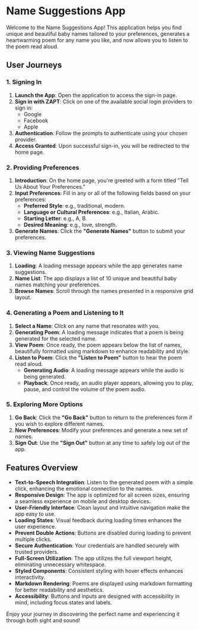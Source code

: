 # Name Suggestions App

Welcome to the Name Suggestions App! This application helps you find unique and beautiful baby names tailored to your preferences, generates a heartwarming poem for any name you like, and now allows you to listen to the poem read aloud.

## User Journeys

### 1. Signing In

1. **Launch the App**: Open the application to access the sign-in page.
2. **Sign in with ZAPT**: Click on one of the available social login providers to sign in:
   - Google
   - Facebook
   - Apple
3. **Authentication**: Follow the prompts to authenticate using your chosen provider.
4. **Access Granted**: Upon successful sign-in, you will be redirected to the home page.

### 2. Providing Preferences

1. **Introduction**: On the home page, you're greeted with a form titled "Tell Us About Your Preferences."
2. **Input Preferences**: Fill in any or all of the following fields based on your preferences:
   - **Preferred Style**: e.g., traditional, modern.
   - **Language or Cultural Preferences**: e.g., Italian, Arabic.
   - **Starting Letter**: e.g., A, B.
   - **Desired Meaning**: e.g., love, strength.
3. **Generate Names**: Click the **"Generate Names"** button to submit your preferences.

### 3. Viewing Name Suggestions

1. **Loading**: A loading message appears while the app generates name suggestions.
2. **Name List**: The app displays a list of 10 unique and beautiful baby names matching your preferences.
3. **Browse Names**: Scroll through the names presented in a responsive grid layout.

### 4. Generating a Poem and Listening to It

1. **Select a Name**: Click on any name that resonates with you.
2. **Generating Poem**: A loading message indicates that a poem is being generated for the selected name.
3. **View Poem**: Once ready, the poem appears below the list of names, beautifully formatted using markdown to enhance readability and style.
4. **Listen to Poem**: Click the **"Listen to Poem"** button to hear the poem read aloud.
   - **Generating Audio**: A loading message appears while the audio is being generated.
   - **Playback**: Once ready, an audio player appears, allowing you to play, pause, and control the volume of the poem audio.

### 5. Exploring More Options

1. **Go Back**: Click the **"Go Back"** button to return to the preferences form if you wish to explore different names.
2. **New Preferences**: Modify your preferences and generate a new set of names.
3. **Sign Out**: Use the **"Sign Out"** button at any time to safely log out of the app.

## Features Overview

- **Text-to-Speech Integration**: Listen to the generated poem with a simple click, enhancing the emotional connection to the names.
- **Responsive Design**: The app is optimized for all screen sizes, ensuring a seamless experience on mobile and desktop devices.
- **User-Friendly Interface**: Clean layout and intuitive navigation make the app easy to use.
- **Loading States**: Visual feedback during loading times enhances the user experience.
- **Prevent Double Actions**: Buttons are disabled during loading to prevent multiple clicks.
- **Secure Authentication**: Your credentials are handled securely with trusted providers.
- **Full-Screen Utilization**: The app utilizes the full viewport height, eliminating unnecessary whitespace.
- **Styled Components**: Consistent styling with hover effects enhances interactivity.
- **Markdown Rendering**: Poems are displayed using markdown formatting for better readability and aesthetics.
- **Accessibility**: Buttons and inputs are designed with accessibility in mind, including focus states and labels.

Enjoy your journey in discovering the perfect name and experiencing it through both sight and sound!